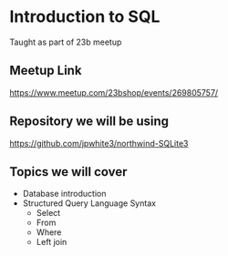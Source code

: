 # Introduction to SQL
Taught as part of 23b meetup

## Meetup Link
https://www.meetup.com/23bshop/events/269805757/

## Repository we will be using
https://github.com/jpwhite3/northwind-SQLite3

## Topics we will cover
* Database introduction
* Structured Query Language Syntax
  * Select
  * From
  * Where
  * Left join
